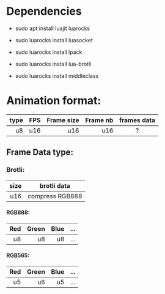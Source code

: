 # Dependencies

- sudo apt install luajit luarocks

- sudo luarocks install luasocket
- sudo luarocks install lpack
- sudo luarocks install lua-brotli
- sudo luarocks install middleclass

# Animation format:

| type | FPS | Frame size | Frame nb | frames data |
|-----:|----:|-----------:|---------:|:-----------:|
| u8   | u16 | u16        | u16      |     ?       |

## Frame Data type:
### Brotli:
 | size | brotli data   |
 |-----:|:-------------:|
 | u16  |compress RGB888|

 #### RGB888:
 | Red | Green | Blue | ... |
 |----:|------:|-----:|:---:|
 | u8  |  u8   | u8   | ... |

  #### RGB565:
 | Red | Green | Blue | ... |
 |----:|------:|-----:|:---:|
 | u5  |  u6   | u5   | ... |
